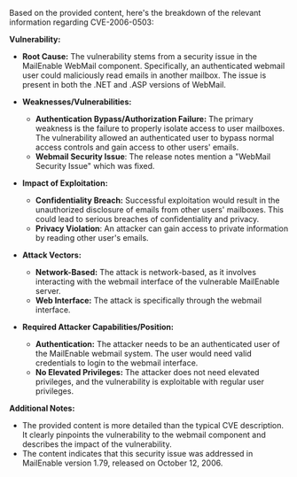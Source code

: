 Based on the provided content, here's the breakdown of the relevant information regarding CVE-2006-0503:

**Vulnerability:**

*   **Root Cause:** The vulnerability stems from a security issue in the MailEnable WebMail component. Specifically, an authenticated webmail user could maliciously read emails in another mailbox. The issue is present in both the .NET and .ASP versions of WebMail.

*   **Weaknesses/Vulnerabilities:**
    *   **Authentication Bypass/Authorization Failure:** The primary weakness is the failure to properly isolate access to user mailboxes. The vulnerability allowed an authenticated user to bypass normal access controls and gain access to other users' emails.
    *   **Webmail Security Issue**: The release notes mention a "WebMail Security Issue" which was fixed.

*   **Impact of Exploitation:**
    *   **Confidentiality Breach:** Successful exploitation would result in the unauthorized disclosure of emails from other users' mailboxes. This could lead to serious breaches of confidentiality and privacy.
    *   **Privacy Violation**: An attacker can gain access to private information by reading other user's emails.

*   **Attack Vectors:**
    *   **Network-Based:** The attack is network-based, as it involves interacting with the webmail interface of the vulnerable MailEnable server.
    *   **Web Interface:** The attack is specifically through the webmail interface.

*   **Required Attacker Capabilities/Position:**
    *   **Authentication:** The attacker needs to be an authenticated user of the MailEnable webmail system. The user would need valid credentials to login to the webmail interface.
    *   **No Elevated Privileges:** The attacker does not need elevated privileges, and the vulnerability is exploitable with regular user privileges.

**Additional Notes:**

*   The provided content is more detailed than the typical CVE description. It clearly pinpoints the vulnerability to the webmail component and describes the impact of the vulnerability.
*   The content indicates that this security issue was addressed in MailEnable version 1.79, released on October 12, 2006.